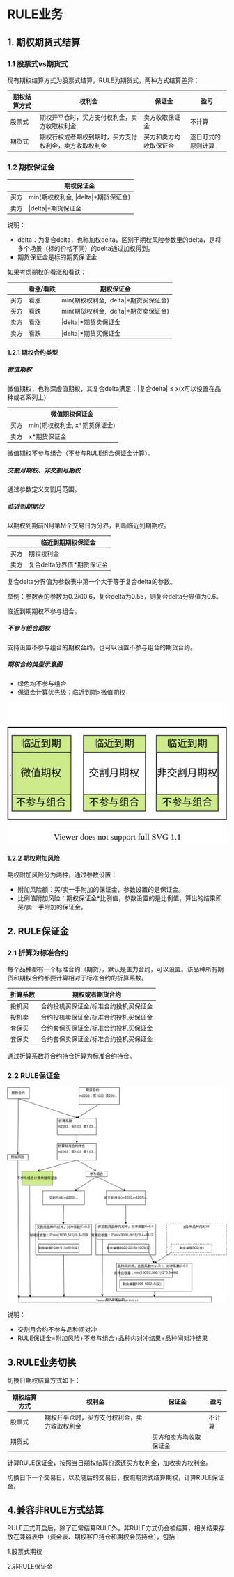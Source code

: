 # RULE业务

## 1. 期权期货式结算

### 1.1 股票式vs期货式

现有期权结算方式为股票式结算，RULE为期货式，两种方式结算差异：

| 期权结算方式 | 权利金                                                 | 保证金                 | 盈亏               |
| ------------ | ------------------------------------------------------ | ---------------------- | ------------------ |
| 股票式       | 期权开平仓时，买方支付权利金，卖方收取权利金           | 卖方收取保证金         | 不计算             |
| 期货式       | 期权行权或者期权到期时，买方支付权利金，卖方收取权利金 | 买方和卖方均收取保证金 | 逐日盯式的原则计算 |

### 1.2 期权保证金

|      | 期权保证金                            |
| ---- | ------------------------------------- |
| 买方 | min(期权权利金, \|delta\|*期货保证金) |
| 卖方 | \|delta\|*期货保证金                  |

说明：

* delta：为复合delta，也称加权delta，区别于期权风险参数里的delta，是将多个场景（标的价格不同）的delta通过加权得到。
* 期货保证金是标的期货保证金

如果考虑期权的看涨和看跌：

|      | 看涨/看跌 | 期权保证金                              |
| ---- | --------- | --------------------------------------- |
| 买方 | 看涨      | min(期权权利金, \|delta\|*期货买保证金) |
| 买方 | 看跌      | min(期货权利金, \|delta\|*期货卖保证金) |
| 卖方 | 看涨      | \|delta\|*期货卖保证金                  |
| 卖方 | 看跌      | \|delta\|*期货买保证金                  |

#### 1.2.1 期权合约类型

##### 微值期权

微值期权，也称深虚值期权，其复合delta满足：|复合delta| ≤ x(x可以设置在品种或者系列上)

|      | 微值期权保证金                |
| ---- | ----------------------------- |
| 买方 | min(期权权利金, x*期货保证金) |
| 卖方 | x*期货保证金                  |

微值期权不参与组合（不参与RULE组合保证金计算）。

##### 交割月期权、非交割月期权

通过参数定义交割月范围。

##### 临近到期期权

以期权到期前N月第M个交易日为分界，判断临近到期期权。

|      | 临近到期期权保证金         |
| ---- | -------------------------- |
| 买方 | 期权权利金                 |
| 卖方 | 复合delta分界值*期货保证金 |

复合delta分界值为参数表中第一个大于等于复合delta的参数。

举例：参数表的参数为0.2和0.6，复合delta为0.55，则复合delta分界值为0.6。

临近到期期权不参与组合。

##### 不参与组合期权

支持设置不参与组合的期权合约，也可以设置不参与组合的期货合约。

##### 期权合约类型示意图

* 绿色均不参与组合
* 保证金计算优先级：临近到期>微值期权

<img src="./rule1.svg" alt="rule1" style="zoom:200%;" />

#### 1.2.2 期权附加风险

期权附加风险分为两种，通过参数设置：

* 附加风险额：买/卖一手附加的保证金，参数设置的是保证金。
* 比例值附加风险：期权保证金*比例值，参数设置的是比例值，算出的结果即买/卖一手附加的保证金。



## 2. RULE保证金

### 2.1 折算为标准合约

每个品种都有一个标准合约（期货），默认是主力合约，可以设置。该品种所有期货和期权合约都要计算相对于标准合约的折算系数。

| 折算系数 | 期权或者期货合约                      |
| -------- | ------------------------------------- |
| 投机买   | 合约投机买保证金/标准合约投机买保证金 |
| 投机卖   | 合约投机卖保证金/标准合约投机买保证金 |
| 套保买   | 合约套保买保证金/标准合约投机买保证金 |
| 套保卖   | 合约套保卖保证金/标准合约投机买保证金 |

通过折算系数将合约持仓折算为标准合约持仓。

### 2.2 RULE保证金

<img src="./rule2.svg" alt="rule2" style="zoom:200%;" />

说明：

* 交割月合约不参与品种间对冲
* RULE保证金=附加风险+不参与组合+品种内对冲结果+品种间对冲结果

## 3.RULE业务切换

切换日期权结算方式如下：

| 期权结算方式 | 权利金                                       | 保证金                 | 盈亏   |
| ------------ | -------------------------------------------- | ---------------------- | ------ |
| 股票式       | 期权开平仓时，买方支付权利金，卖方收取权利金 |                        | 不计算 |
| 期货式       |                                              | 买方和卖方均收取保证金 |        |

计算RULE保证金，按照当日期权结算价返还买方权利金，加收卖方权利金。

切换日下一个交易日，以及随后的交易日，按照期货式结算期权，计算RULE保证金。

## 4.兼容非RULE方式结算

RULE正式开启后，除了正常结算RULE外，非RULE方式仍会被结算，相关结果存放在兼容表中（资金表、期权客户持仓和期权会员持仓），包括：

1.股票式期权

2.非RULE保证金
